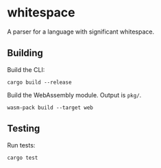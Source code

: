 # whitespace

A parser for a language with significant whitespace.

## Building

Build the CLI:

```shell
cargo build --release
```

Build the WebAssembly module.  Output is `pkg/`.

```shell
wasm-pack build --target web
```

## Testing

Run tests:

```shell
cargo test
```
